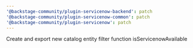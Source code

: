 ```yaml
---
'@backstage-community/plugin-servicenow-backend': patch
'@backstage-community/plugin-servicenow-common': patch
'@backstage-community/plugin-servicenow': patch
---
```


Create and export new catalog entity filter function isServicenowAvailable
